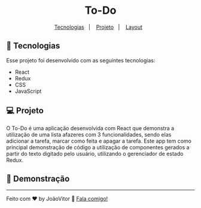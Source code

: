 <h1 align="center">
  To-Do
</h1>

<p align="center">
  <a href="#-tecnologias">Tecnologias</a>&nbsp;&nbsp;&nbsp;|&nbsp;&nbsp;&nbsp;
  <a href="#-projeto">Projeto</a>&nbsp;&nbsp;&nbsp;|&nbsp;&nbsp;&nbsp;
  <a href="#-layout">Layout</a>&nbsp;&nbsp;&nbsp;
</p>



## 🚀 Tecnologias

Esse projeto foi desenvolvido com as seguintes tecnologias:

- React 
- Redux
- CSS
- JavaScript

## 💻 Projeto

O To-Do é uma aplicação desenvolvida com React que demonstra a utilização de uma lista afazeres com 3 funcionalidades, sendo elas adicionar a tarefa, marcar como feita e apagar a tarefa. Este app tem como principal demonstração de código a utilização de componentes gerados a partir do texto digitado pelo usuário, utilizando o gerenciador de estado Redux.

## 🔖 Demonstração




---

Feito com ♥ by JoãoVitor :wave: [Fala comigo!](mailto:joaovitor1713coin@gmail.com)

